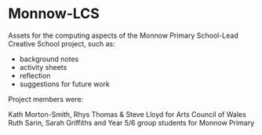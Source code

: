 # Monnow-LCS
Assets for the computing aspects of the Monnow Primary School-Lead Creative School project, such as:

- background notes
- activity sheets
- reflection
- suggestions for future work

Project members were:

Kath Morton-Smith, Rhys Thomas & Steve Lloyd for Arts Council of Wales
Ruth Sarin, Sarah Griffiths and Year 5/6 group students for Monnow Primary
